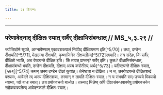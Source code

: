 ```yaml
---
title: २३ टिप्पन्यः

---
```


[^5/69]: E2: karmatvānirdeśāt

____________________________________________


## परेणावेदनाद् दीक्षितः स्यात् सर्वैर् दीक्षाभिसंबन्धात् // MS_५,३.२९ //

ज्योतिष्टोमे श्रूयते, आग्नावैष्णवम् एकादशकपालं निर्वपेद् दीक्षिष्यमाण इति[^5/70]। तथा, दण्डेन दीक्षयति[^5/71], मेखलया दीक्षयति, कृष्णाजिनेन दीक्षयतीत्य्[^5/72]एवमादि। तत्र संदेहः, किं सर्वैर् दीक्षितो भवति, अथ वेष्ट्यन्ते दीक्षित इति। किं तावत् प्राप्तम्? सर्वैर् इति। कुतः? दीक्षाभिसंबन्धात्, दीक्षासंबन्धो भवति, दण्डेन दीक्षयति, दीक्षाम् अस्य करोतीत्य् अर्थः[^5/73]। यदीष्ट्यन्ते दीक्षितः स्यात्, [५७९][^5/74] कथम् अस्य दण्डेन दीक्षां कुर्यात्। तेनेष्ट्या न दीक्षितः। न च, अस्येष्ट्यन्ते दीक्षितशब्दं पश्यामः, आवेदने त्व् अस्य दीक्षितशब्दः, तस्मान् न तावति दीक्षितः स्यात्। न च संभवति सम्-उच्चये विकल्पो न्याय्यः, पक्षे बाधः स्यात्। तत्र प्रयोगवचनो बाध्येत। तस्माद् भिन्नेष्व् अपि दीक्षासंबन्धवाक्येषु प्रयोगवचनेन सहैकवाक्यतेत्य् आवेदनकाले दीक्षितः स्यात्।
